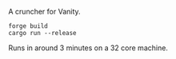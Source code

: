 A cruncher for Vanity.

```
forge build
cargo run --release
```

Runs in around 3 minutes on a 32 core machine.
